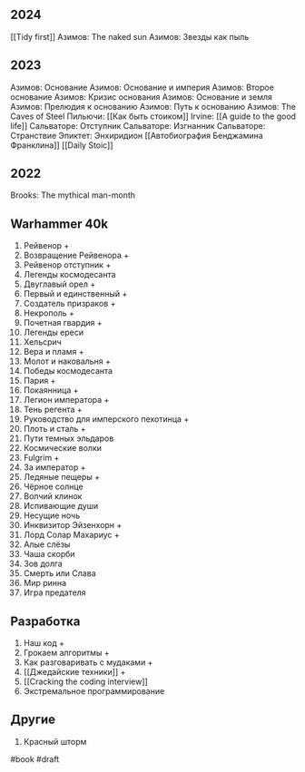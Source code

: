 ## 2024
[[Tidy first]]
Азимов: The naked sun
Азимов: Звезды как пыль
## 2023

Азимов: Основание
Азимов: Основание и империя 
Азимов: Второе основание 
Азимов: Кризис основания 
Азимов: Основание и земля
Азимов: Прелюдия к основанию 
Азимов: Путь к основанию
Азимов: The Caves of Steel
Пильючи: [[Как быть стоиком]]
Irvine: [[A guide to the good life]]
Сальваторе: Отступник
Сальваторе: Изгнанник
Сальваторе: Странствие 
Эпиктет: Энхиридион
[[Автобиография Бенджамина Франклина]]
[[Daily Stoic]]
## 2022

Brooks: The mythical man-month

## Warhammer 40k
1. Рейвенор +
2. Возвращение Рейвенора +
3. Рейвенор отступник +
4. Легенды космодесанта 
5. Двуглавый орел +
6. Первый и единственный +
7. Создатель призраков +
8. Некрополь +
9. Почетная гвардия +
10. Легенды ереси 
11. Хельсрич
12. Вера и пламя +
13. Молот и наковальня +
14. Победы космодесанта
15. Пария +
16. Покаянница +
17. Легион императора +
18. Тень регента +
19. Руководство для имперского пехотинца +
20. Плоть и сталь +
21. Пути темных эльдаров
22. Космические волки
23. Fulgrim +
24. За император +
25. Ледяные пещеры +
26. Чёрное солнце 
27. Волчий клинок
28. Испивающие души
29. Несущие ночь
30. Инквизитор Эйзенхорн +
31. Лорд Солар Махариус +
32. Алые слёзы 
33. Чаша скорби
34. Зов долга
35. Смерть или Слава 
36. Мир ринна
37. Игра предателя 

## Разработка
1. Наш код +
2. Грокаем алгоритмы +
3. Как разговаривать с мудаками +
4. [[Джедайские техники]] +
5. [[Cracking the coding interview]]
6. Экстремальное  программирование

## Другие
1. Красный шторм



#book
#draft